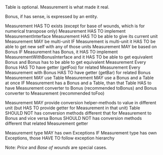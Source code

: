 Table is optional. Measurement is what made it real.

Bonus, if has sense, is expressed by an entity.

Measurement HAS TO exists (except for base of wounds, which is for numerical transpose only)
Measurement HAS TO implement MeasurementInterface
Measurement HAS TO be able to give its current unit
Measurement MAY be multi-unit
    IF Measurement is multi-unit
        it HAS TO be able to get new self with any of those units
Measurement MAY be based on Bonus
    IF Measurement has Bonus,
        it HAS TO implement MeasurementWithBonusInterface
        and it HAS TO be able to get equivalent Bonus and Bonus has to be able to get equivalent Measurement
    Every Bonus HAS TO have getter (getFoo) for related Measurement
    Every Measurement with Bonus HAS TO have getter (getBar) for related Bonus
Measurement MAY use Table
Measurement MAY use a Bonus and a Table at once
    IF Measurement has a Bonus and a Table,
        than that Table HAS to have Measurement converter to Bonus (recommended toBonus)
        and Bonus converter to Measurement (recommended toFoo)

Measurement MAY provide conversion helper-methods to value in different unit (but HAS TO provide getter for Measurement in that unit)
Table SHOULD NOT has conversion methods different that for Measurement to Bonus and vice versa
Bonus SHOULD NOT has conversion methods different that related Measurement getter

Measurement type MAY has own Exceptions
    IF Measurement type has own Exceptions, those HAVE TO follow exception hierarchy

Note: *Price* and *Base of wounds* are special cases.
